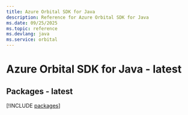 ```yaml
---
title: Azure Orbital SDK for Java
description: Reference for Azure Orbital SDK for Java
ms.date: 09/25/2025
ms.topic: reference
ms.devlang: java
ms.service: orbital
---
```

# Azure Orbital SDK for Java - latest
## Packages - latest
[!INCLUDE [packages](orbital-index.md)]
